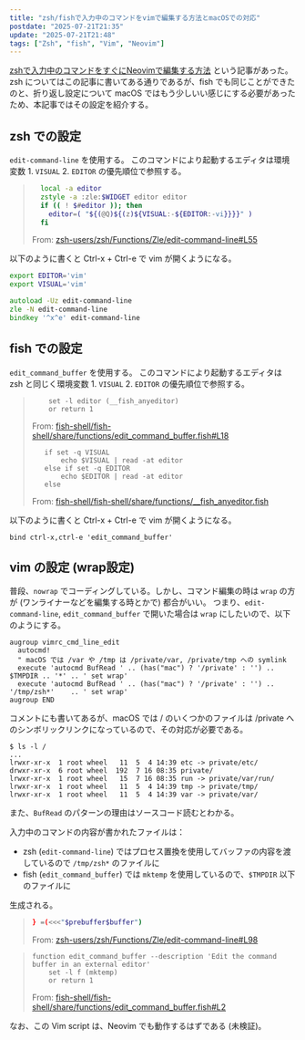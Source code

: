```yaml
---
title: "zsh/fishで入力中のコマンドをvimで編集する方法とmacOSでの対応"
postdate: "2025-07-21T21:35"
update: "2025-07-21T21:48"
tags: ["Zsh", "fish", "Vim", "Neovim"]
---
```


[zshで入力中のコマンドをすぐにNeovimで編集する方法](https://dev.classmethod.jp/articles/eetann-zle-edit-command-line/) という記事があった。
zsh についてはこの記事に書いてある通りであるが、fish でも同じことができたのと、折り返し設定について macOS ではもう少しいい感じにする必要があったため、本記事ではその設定を紹介する。

## zsh での設定

`edit-command-line` を使用する。
このコマンドにより起動するエディタは環境変数 1. `VISUAL` 2. `EDITOR` の優先順位で参照する。

> ```zsh
>   local -a editor
>   zstyle -a :zle:$WIDGET editor editor
>   if (( ! $#editor )); then
>     editor=( "${(@Q)${(z)${VISUAL:-${EDITOR:-vi}}}}" )
>   fi
> ```
>
> From: [zsh-users/zsh/Functions/Zle/edit-command-line#L55](https://github.com/zsh-users/zsh/blob/33aafecc7e9e3224e0283fe8be098ede39f48f61/Functions/Zle/edit-command-line#L55)

以下のように書くと <key>Ctrl-x</key> + <key>Ctrl-e</key> で vim が開くようになる。

```zsh
export EDITOR='vim'
export VISUAL='vim'

autoload -Uz edit-command-line
zle -N edit-command-line
bindkey '^x^e' edit-command-line
```

## fish での設定

`edit_command_buffer` を使用する。
このコマンドにより起動するエディタは zsh と同じく環境変数 1. `VISUAL` 2. `EDITOR` の優先順位で参照する。

> ```fish
>     set -l editor (__fish_anyeditor)
>     or return 1
> ```
>
> From: [fish-shell/fish-shell/share/functions/edit_command_buffer.fish#L18](https://github.com/fish-shell/fish-shell/blob/db0f9c1d53e64721251663fc513ccfb16fed4f13/share/functions/edit_command_buffer.fish#L18)
>
> ```fish
>    if set -q VISUAL
>        echo $VISUAL | read -at editor
>    else if set -q EDITOR
>        echo $EDITOR | read -at editor
>    else
> ```
>
> From: [fish-shell/fish-shell/share/functions/\_\_fish_anyeditor.fish](https://github.com/fish-shell/fish-shell/blob/db0f9c1d53e64721251663fc513ccfb16fed4f13/share/functions/__fish_anyeditor.fish)

以下のように書くと <key>Ctrl-x</key> + <key>Ctrl-e</key> で vim が開くようになる。

```fish
bind ctrl-x,ctrl-e 'edit_command_buffer'
```

## vim の設定 (wrap設定)

普段、`nowrap` でコーディングしている。しかし、コマンド編集の時は `wrap` の方が (ワンライナーなどを編集する時とかで) 都合がいい。
つまり、`edit-command-line`, `edit_command_buffer` で開いた場合は `wrap` にしたいので、以下のようにする。

```vim
augroup vimrc_cmd_line_edit
  autocmd!
  " macOS では /var や /tmp は /private/var, /private/tmp への symlink
  execute 'autocmd BufRead ' .. (has("mac") ? '/private' : '') .. $TMPDIR .. '*' .. ' set wrap'
  execute 'autocmd BufRead ' .. (has("mac") ? '/private' : '') .. '/tmp/zsh*'    .. ' set wrap'
augroup END
```

コメントにも書いてあるが、macOS では / のいくつかのファイルは /private へのシンボリックリンクになっているので、その対応が必要である。

```console
$ ls -l /
...
lrwxr-xr-x  1 root wheel   11  5  4 14:39 etc -> private/etc/
drwxr-xr-x  6 root wheel  192  7 16 08:35 private/
lrwxr-xr-x  1 root wheel   15  7 16 08:35 run -> private/var/run/
lrwxr-xr-x  1 root wheel   11  5  4 14:39 tmp -> private/tmp/
lrwxr-xr-x  1 root wheel   11  5  4 14:39 var -> private/var/
```

また、`BufRead` のパターンの理由はソースコード読むとわかる。

入力中のコマンドの内容が書かれたファイルは：

- zsh (`edit-command-line`) ではプロセス置換を使用してバッファの内容を渡しているので `/tmp/zsh*` のファイルに
- fish (`edit_command_buffer`) では `mktemp` を使用しているので、`$TMPDIR` 以下のファイルに

生成される。

> ```zsh
> } =(<<<"$prebuffer$buffer")
> ```
>
> From: [zsh-users/zsh/Functions/Zle/edit-command-line#L98](https://github.com/zsh-users/zsh/blob/33aafecc7e9e3224e0283fe8be098ede39f48f61/Functions/Zle/edit-command-line#L98)

> ```fish
> function edit_command_buffer --description 'Edit the command buffer in an external editor'
>     set -l f (mktemp)
>     or return 1
> ```
>
> From: [fish-shell/fish-shell/share/functions/edit_command_buffer.fish#L2](https://github.com/fish-shell/fish-shell/blob/db0f9c1d53e64721251663fc513ccfb16fed4f13/share/functions/edit_command_buffer.fish#L2)

なお、この Vim script は、Neovim でも動作するはずである (未検証)。
